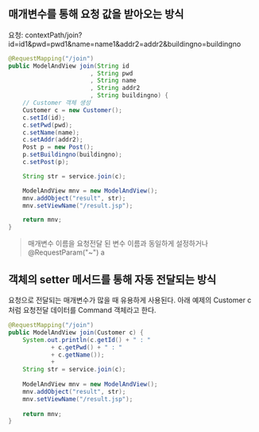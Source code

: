 ## 매개변수를 통해 요청 값을 받아오는 방식
요청: contextPath/join?id=id1&pwd=pwd1&name=name1&addr2=addr2&buildingno=buildingno
```java
@RequestMapping("/join")
public ModelAndView join(String id
					   , String pwd
					   , String name
					   , String addr2
					   , String buildingno) {
	// Customer 객체 생성
	Customer c = new Customer();
	c.setId(id);
	c.setPwd(pwd);
	c.setName(name);
	c.setAddr(addr2);
	Post p = new Post();
	p.setBuildingno(buildingno);
	c.setPost(p);

	String str = service.join(c);

	ModelAndView mnv = new ModelAndView();
	mnv.addObject("result", str);
	mnv.setViewName("/result.jsp");

	return mnv;
}
```
>매개변수 이름을 요청전달 된 변수 이름과 동일하게 설정하거나
>@RequestParam("~") a

## 객체의 setter 메서드를 통해 자동 전달되는 방식
요청으로 전달되는 매개변수가 많을 때 유용하게 사용된다.
아래 예제의 Customer c 처럼 요청전달 데이터를 Command 객체라고 한다.
```java
@RequestMapping("/join")
public ModelAndView join(Customer c) {
	System.out.println(c.getId() + " : " 
			+ c.getPwd() + " : " 
			+ c.getName());
			+ 
	String str = service.join(c);
	
	ModelAndView mnv = new ModelAndView();
	mnv.addObject("result", str);
	mnv.setViewName("/result.jsp");
	
	return mnv;
}
```
<!--stackedit_data:
eyJoaXN0b3J5IjpbLTI4MjU0ODYxMl19
-->